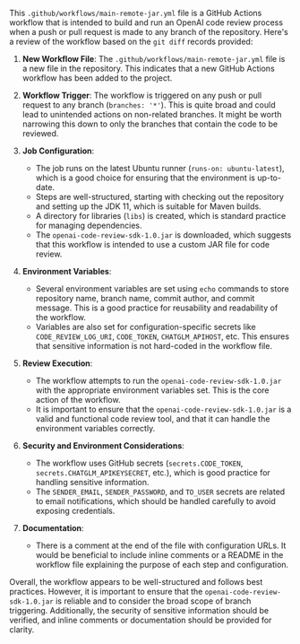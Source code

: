 This `.github/workflows/main-remote-jar.yml` file is a GitHub Actions workflow that is intended to build and run an OpenAI code review process when a push or pull request is made to any branch of the repository. Here's a review of the workflow based on the `git diff` records provided:

1. **New Workflow File**: The `.github/workflows/main-remote-jar.yml` file is a new file in the repository. This indicates that a new GitHub Actions workflow has been added to the project.

2. **Workflow Trigger**: The workflow is triggered on any push or pull request to any branch (`branches: '*'`). This is quite broad and could lead to unintended actions on non-related branches. It might be worth narrowing this down to only the branches that contain the code to be reviewed.

3. **Job Configuration**:
    - The job runs on the latest Ubuntu runner (`runs-on: ubuntu-latest`), which is a good choice for ensuring that the environment is up-to-date.
    - Steps are well-structured, starting with checking out the repository and setting up the JDK 11, which is suitable for Maven builds.
    - A directory for libraries (`libs`) is created, which is standard practice for managing dependencies.
    - The `openai-code-review-sdk-1.0.jar` is downloaded, which suggests that this workflow is intended to use a custom JAR file for code review.

4. **Environment Variables**:
    - Several environment variables are set using `echo` commands to store repository name, branch name, commit author, and commit message. This is a good practice for reusability and readability of the workflow.
    - Variables are also set for configuration-specific secrets like `CODE_REVIEW_LOG_URI`, `CODE_TOKEN`, `CHATGLM_APIHOST`, etc. This ensures that sensitive information is not hard-coded in the workflow file.

5. **Review Execution**:
    - The workflow attempts to run the `openai-code-review-sdk-1.0.jar` with the appropriate environment variables set. This is the core action of the workflow.
    - It is important to ensure that the `openai-code-review-sdk-1.0.jar` is a valid and functional code review tool, and that it can handle the environment variables correctly.

6. **Security and Environment Considerations**:
    - The workflow uses GitHub secrets (`secrets.CODE_TOKEN`, `secrets.CHATGLM_APIKEYSECRET`, etc.), which is good practice for handling sensitive information.
    - The `SENDER_EMAIL`, `SENDER_PASSWORD`, and `TO_USER` secrets are related to email notifications, which should be handled carefully to avoid exposing credentials.

7. **Documentation**:
    - There is a comment at the end of the file with configuration URLs. It would be beneficial to include inline comments or a README in the workflow file explaining the purpose of each step and configuration.

Overall, the workflow appears to be well-structured and follows best practices. However, it is important to ensure that the `openai-code-review-sdk-1.0.jar` is reliable and to consider the broad scope of branch triggering. Additionally, the security of sensitive information should be verified, and inline comments or documentation should be provided for clarity.